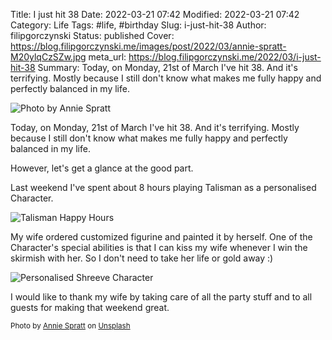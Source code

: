 Title: I just hit 38
Date: 2022-03-21 07:42
Modified: 2022-03-21 07:42
Category: Life
Tags: #life, #birthday
Slug: i-just-hit-38
Author: filipgorczynski
Status: published
Cover: https://blog.filipgorczynski.me/images/post/2022/03/annie-spratt-M20ylqCzSZw.jpg
meta_url: https://blog.filipgorczynski.me/2022/03/i-just-hit-38
Summary: Today, on Monday, 21st of March I've hit 38. And it's terrifying. Mostly because I still don't know what makes me fully happy and perfectly balanced in my life.

![Photo by Annie Spratt](https://blog.filipgorczynski.me/images/post/2022/03/annie-spratt-M20ylqCzSZw.jpg)

Today, on Monday, 21st of March I've hit 38. And it's terrifying. Mostly because I still don't know what makes me fully happy and perfectly balanced in my life.

However, let's get a glance at the good part.

Last weekend I've spent about 8 hours playing Talisman as a personalised Character.

![Talisman Happy Hours](https://blog.filipgorczynski.me/images/post/2022/03/1647840641005.jpg)

My wife ordered customized figurine and painted it by herself. One of the Character's special abilities is that I can kiss my wife whenever I win the skirmish with her. So I don't need to take her life or gold away :)

![Personalised Shreeve Character](https://blog.filipgorczynski.me/images/post/2022/03/1647840641031.jpg)

I would like to thank my wife by taking care of all the party stuff and to all guests for making that weekend great.

<small class="unsplash-reference">
    Photo by <a href="https://unsplash.com/@anniespratt?utm_source=unsplash&utm_medium=referral&utm_content=creditCopyText">Annie Spratt</a> on <a href="https://unsplash.com/?utm_source=unsplash&utm_medium=referral&utm_content=creditCopyText">Unsplash</a>
</small>
